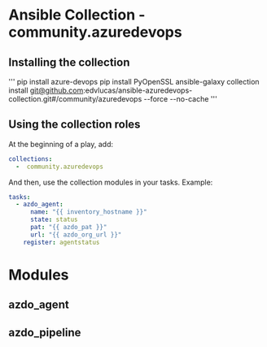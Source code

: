 # Ansible Collection - community.azuredevops

## Installing the collection

  '''
  pip install azure-devops
  pip install PyOpenSSL
  ansible-galaxy collection install git@github.com:edvlucas/ansible-azuredevops-collection.git#/community/azuredevops --force --no-cache
  '''

## Using the collection roles

At the beginning of a play, add:

  ```yaml
  collections:
    -  community.azuredevops
  ```

And then, use the collection modules in your tasks. Example:

  ```yaml
  tasks:
    - azdo_agent:
        name: "{{ inventory_hostname }}"
        state: status
        pat: "{{ azdo_pat }}"
        url: "{{ azdo_org_url }}"
      register: agentstatus
  ```

# Modules

## azdo_agent
## azdo_pipeline
